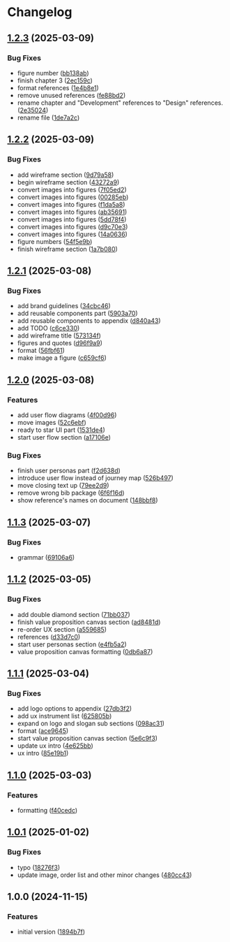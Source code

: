 # Changelog

## [1.2.3](https://github.com/veselyn/cba-final-report/compare/v1.2.2...v1.2.3) (2025-03-09)


### Bug Fixes

* figure number ([bb138ab](https://github.com/veselyn/cba-final-report/commit/bb138abcd0c25278b29a22c017dbb6ca02e7b5c6))
* finish chapter 3 ([2ec159c](https://github.com/veselyn/cba-final-report/commit/2ec159c1ee2e62641706022d1b513ee935aedaa7))
* format references ([1e4b8e1](https://github.com/veselyn/cba-final-report/commit/1e4b8e170d049fe129beb16ce870e3c2a82057be))
* remove unused references ([fe88bd2](https://github.com/veselyn/cba-final-report/commit/fe88bd2d7447b58581f447f7ac02892c66c23be5))
* rename chapter and "Development" references to "Design" references. ([2e35024](https://github.com/veselyn/cba-final-report/commit/2e35024bf44360e78228ef114cc4cbff661db15d))
* rename file ([1de7a2c](https://github.com/veselyn/cba-final-report/commit/1de7a2cbedc549f55bde0f080cd17651c2930667))

## [1.2.2](https://github.com/veselyn/cba-final-report/compare/v1.2.1...v1.2.2) (2025-03-09)


### Bug Fixes

* add wireframe section ([9d79a58](https://github.com/veselyn/cba-final-report/commit/9d79a5869cdd77dd6ebc9b418be46a73cb906622))
* begin wireframe section ([43272a9](https://github.com/veselyn/cba-final-report/commit/43272a930bbe7b701cdcf05005b1ff48eb72a70d))
* convert images into figures ([7f05ed2](https://github.com/veselyn/cba-final-report/commit/7f05ed28ac92629d6bc216c8b33caef4dcf115ad))
* convert images into figures ([00285eb](https://github.com/veselyn/cba-final-report/commit/00285ebaa93830521ff3ea48fdb40de080906e56))
* convert images into figures ([f1da5a8](https://github.com/veselyn/cba-final-report/commit/f1da5a8ac1075cb1722c46fc85a7a83af763f557))
* convert images into figures ([ab35691](https://github.com/veselyn/cba-final-report/commit/ab35691d2eaa396e22191d1a211f4681ad93016d))
* convert images into figures ([5dd78f4](https://github.com/veselyn/cba-final-report/commit/5dd78f4ab17a74006f07a0c7437345fd240cdae7))
* convert images into figures ([d9c70e3](https://github.com/veselyn/cba-final-report/commit/d9c70e3ca8b430a9fe782c65049f829384158b24))
* convert images into figures ([14a0636](https://github.com/veselyn/cba-final-report/commit/14a06369e972da0994cc6cd5186e3684c7fd8faa))
* figure numbers ([54f5e9b](https://github.com/veselyn/cba-final-report/commit/54f5e9b898ed3e6087e406c05018ac77a6f12fa0))
* finish wireframe section ([1a7b080](https://github.com/veselyn/cba-final-report/commit/1a7b08095bf2406d31b62b4559b89ff13448b184))

## [1.2.1](https://github.com/veselyn/cba-final-report/compare/v1.2.0...v1.2.1) (2025-03-08)


### Bug Fixes

* add brand guidelines ([34cbc46](https://github.com/veselyn/cba-final-report/commit/34cbc46a443d312ca4a29b06174230a2ae076fbf))
* add reusable components part ([5903a70](https://github.com/veselyn/cba-final-report/commit/5903a70cb006f286069e80e47d84e249d5e03def))
* add reusable components to appendix ([d840a43](https://github.com/veselyn/cba-final-report/commit/d840a436bcb60bac1969d028427108f634f5107e))
* add TODO ([c6ce330](https://github.com/veselyn/cba-final-report/commit/c6ce330b04d76b98f08ac6a9b9a3113907cb23e7))
* add wireframe title ([573134f](https://github.com/veselyn/cba-final-report/commit/573134f7e8c3397a811cf57c670b64ac532fa06d))
* figures and quotes ([d96f9a9](https://github.com/veselyn/cba-final-report/commit/d96f9a9224f86518a65e436a7aa7852fc7c2330c))
* format ([56fbf61](https://github.com/veselyn/cba-final-report/commit/56fbf61a10f96d62526b48b19277a860a250e507))
* make image a figure ([c659cf6](https://github.com/veselyn/cba-final-report/commit/c659cf644537e8ad2638f77b6cda73c2dcc81841))

## [1.2.0](https://github.com/veselyn/cba-final-report/compare/v1.1.3...v1.2.0) (2025-03-08)


### Features

* add user flow diagrams ([4f00d96](https://github.com/veselyn/cba-final-report/commit/4f00d963c894dcd44c8ec94d2bc3ca3590cd152e))
* move images ([52c6ebf](https://github.com/veselyn/cba-final-report/commit/52c6ebf6910bfe3b87cb760db7230053b3a83137))
* ready to star UI part ([1531de4](https://github.com/veselyn/cba-final-report/commit/1531de4eb9d3e039b6d04977a0da28ae7f2eb785))
* start user flow section ([a17106e](https://github.com/veselyn/cba-final-report/commit/a17106e2c809d4203ea5b35c13a4b59e366cbff4))


### Bug Fixes

* finish user personas part ([f2d638d](https://github.com/veselyn/cba-final-report/commit/f2d638de26b0667d26b763ddbd5a6a5d1d2ed40e))
* introduce user flow instead of journey map ([526b497](https://github.com/veselyn/cba-final-report/commit/526b49771b9d0cce5d32d3aca3c8965f318f779e))
* move closing text up ([79ee2d9](https://github.com/veselyn/cba-final-report/commit/79ee2d9842e93b871e18765776bb57a70aeb85f1))
* remove wrong bib package ([6f6f16d](https://github.com/veselyn/cba-final-report/commit/6f6f16def3edbf36f5336ddcfe6557a5693e06be))
* show reference's names on document ([148bbf8](https://github.com/veselyn/cba-final-report/commit/148bbf816cdc603825367e2841f91a03fa4ead8f))

## [1.1.3](https://github.com/veselyn/cba-final-report/compare/v1.1.2...v1.1.3) (2025-03-07)


### Bug Fixes

* grammar ([69106a6](https://github.com/veselyn/cba-final-report/commit/69106a6273cbe25240948ec009ef4d29eeffb1f4))

## [1.1.2](https://github.com/veselyn/cba-final-report/compare/v1.1.1...v1.1.2) (2025-03-05)


### Bug Fixes

* add double diamond section ([71bb037](https://github.com/veselyn/cba-final-report/commit/71bb037cd482c4456126580b15ca412f387fb862))
* finish value proposition canvas section ([ad8481d](https://github.com/veselyn/cba-final-report/commit/ad8481d9b086e370a5a8da6ecc69bee50a283900))
* re-order UX section ([a559685](https://github.com/veselyn/cba-final-report/commit/a559685a457ea6980c40b0004ea757811cbb1aa1))
* references ([d33d7c0](https://github.com/veselyn/cba-final-report/commit/d33d7c01dd7aa9bc24e37d297d65a34d1a659e99))
* start user personas section ([e4fb5a2](https://github.com/veselyn/cba-final-report/commit/e4fb5a29048fb1c2e4a437a2518e5d484cfb6466))
* value proposition canvas formatting ([0db6a87](https://github.com/veselyn/cba-final-report/commit/0db6a87ad7626b029fac9879f373b76c2c3152d7))

## [1.1.1](https://github.com/veselyn/cba-final-report/compare/v1.1.0...v1.1.1) (2025-03-04)


### Bug Fixes

* add logo options to appendix ([27db3f2](https://github.com/veselyn/cba-final-report/commit/27db3f2f7f6bf9a6ddb528ad190b19f3ad2d7125))
* add ux instrument list ([625805b](https://github.com/veselyn/cba-final-report/commit/625805b5eb571bb85c8b649e5e9c8865b1c92d4c))
* expand on logo and slogan sub sections ([098ac31](https://github.com/veselyn/cba-final-report/commit/098ac316b407165a9ee835688722c660ad9ff590))
* format ([ace9645](https://github.com/veselyn/cba-final-report/commit/ace9645c8993193accc4cc4526e01fb56869355c))
* start value proposition canvas section ([5e6c9f3](https://github.com/veselyn/cba-final-report/commit/5e6c9f34ca89ece2cc877275e7d94ee895f94a9b))
* update ux intro ([4e625bb](https://github.com/veselyn/cba-final-report/commit/4e625bb6944a1e165bde47bc171f75d585033188))
* ux intro ([85e19b1](https://github.com/veselyn/cba-final-report/commit/85e19b1a2c6d925e1708c396614de987e4d5b6e0))

## [1.1.0](https://github.com/veselyn/cba-final-report/compare/v1.0.1...v1.1.0) (2025-03-03)


### Features

* formatting ([f40cedc](https://github.com/veselyn/cba-final-report/commit/f40cedc62675d36b13e3db88cbf0ee9b07ee9f9d))

## [1.0.1](https://github.com/veselyn/cba-final-report/compare/v1.0.0...v1.0.1) (2025-01-02)


### Bug Fixes

* typo ([18276f3](https://github.com/veselyn/cba-final-report/commit/18276f330880723ab86a096fe9579dbff3e06ce1))
* update image, order list and other minor changes ([480cc43](https://github.com/veselyn/cba-final-report/commit/480cc43e0240d83276dbdcc3be644e6118601d93))

## 1.0.0 (2024-11-15)


### Features

* initial version ([1894b7f](https://github.com/veselyn/cba-final-report/commit/1894b7f7c1c10cec3d0e9b2b1f6e1c9947ca7539))
